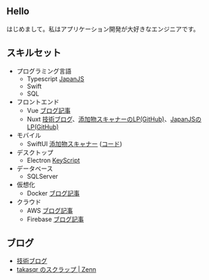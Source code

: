 ## Hello

はじめまして。私はアプリケーション開発が大好きなエンジニアです。

## スキルセット
- プログラミング言語
    * Typescript [JapanJS](https://japanjs.org)
    * Swift
    * SQL
- フロントエンド
    * Vue [ブログ記事](https://blog.takasqr.dev/vuejs)
    * Nuxt [技術ブログ](https://blog.takasqr.dev)、[添加物スキャナーのLP(GitHub)](https://github.com/takasqr/FoodAdditiveScanner-LP)、[JapanJSのLP(GitHub)](https://github.com/japanjsorg/japanjsorg)
- モバイル
    * SwiftUI [添加物スキャナー](https://foodadditive.app) ([コード](https://github.com/takasqr/FoodAdditiveScanner-iOS))
- デスクトップ
    * Electron [KeyScript](https://keyscript.app)
- データベース
    * SQLServer
- 仮想化
    * Docker [ブログ記事](https://blog.takasqr.dev/docker)
- クラウド
    * AWS [ブログ記事](https://blog.takasqr.dev/aws)
    * Firebase [ブログ記事](https://blog.takasqr.dev/firebase)

## ブログ

- [技術ブログ](https://blog.takasqr.dev)
- [takasqr のスクラップ | Zenn](https://zenn.dev/takasqr?tab=scraps)

